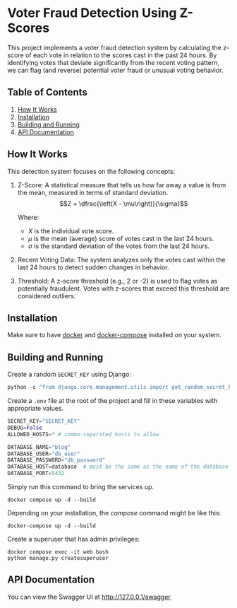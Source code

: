 # Voter Fraud Detection Using Z-Scores

This project implements a voter fraud detection system by calculating 
the z-score of each vote in relation to the scores cast in the past 24 hours.
By identifying votes that deviate significantly from the recent voting pattern, 
we can flag (and reverse) potential voter fraud or unusual voting behavior.


## Table of Contents
1. [How It Works](#how-it-works)
2. [Installation](#installation)
3. [Building and Running](#building-and-running)
4. [API Documentation](#api-documentation)

## How It Works
This detection system focuses on the following concepts:

1. Z-Score: A statistical measure that tells us how far away a value is from the mean, measured in terms of standard deviation.
$$Z = \dfrac{\left(X - \mu\right)}{\sigma}$$

    Where:
   - $X$ is the individual vote score.
   - $\mu$ is the mean (average) score of votes cast in the last 24 hours.
   - $\sigma$ is the standard deviation of the votes from the last 24 hours.

2. Recent Voting Data: The system analyzes only the votes cast within the last 24 hours to detect sudden changes in behavior.

3. Threshold: A z-score threshold (e.g., 2 or -2) is used to flag votes as potentially fraudulent. Votes with z-scores that exceed this threshold are considered outliers.


## Installation
Make sure to have [docker](https://docs.docker.com/engine/install/) and [docker-compose](https://docs.docker.com/compose/install/linux/) installed on your system.

## Building and Running
Create a random `SECRET_KEY` using Django:

```python
python -c "from django.core.management.utils import get_random_secret_key; print(get_random_secret_key())"
```

Create a `.env` file at the root of the project and fill in these variables with appropriate values.

```python
SECRET_KEY="SECRET_KEY"
DEBUG=False
ALLOWED_HOSTS=* # comma-separated hosts to allow

DATABASE_NAME="blog"
DATABASE_USER="db_user"
DATABASE_PASSWORD="db_password"
DATABASE_HOST=database  # must be the same as the name of the database service in docker-compose.yml
DATABASE_PORT=5432

```

Simply run this command to bring the services up.

```shell
docker compose up -d --build
```

Depending on your installation, the *compose* command might be like this:

```shell
docker-compose up -d --build
```

Create a superuser that has admin privileges:

```shell
docker compose exec -it web bash
python manage.py createsuperuser
```

## API Documentation
You can view the Swagger UI at http://127.0.0.1/swagger.
